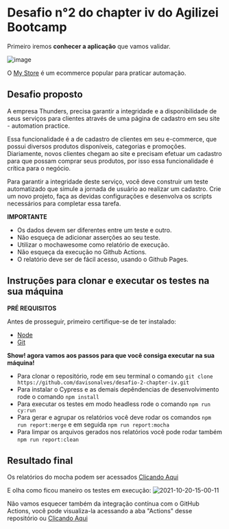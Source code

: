 # Desafio n°2 do chapter iv do Agilizei Bootcamp
Primeiro iremos **conhecer a aplicação** que vamos validar.

![image](https://user-images.githubusercontent.com/53572219/138148525-0cf013f5-5621-4e70-b2f2-b390a64e6dee.png)

 O [My Store](http://automationpractice.com/index.php) é um ecommerce popular para praticar automação.
 
 ## Desafio proposto
A empresa Thunders, precisa garantir a integridade e a disponibilidade de seus serviços para clientes através de uma página de cadastro em seu site - automation practice.

Essa funcionalidade é a de cadastro de clientes em seu e-commerce, que possui diversos produtos disponíveis, categorias e promoções. Diariamente, novos clientes chegam ao site e precisam efetuar um cadastro para que possam comprar seus produtos, por isso essa funcionalidade é crítica para o negócio.

Para garantir a integridade deste serviço, você deve construir um teste automatizado que simule a jornada de usuário ao realizar um cadastro. Crie um novo projeto, faça as devidas configurações e desenvolva os scripts necessários para completar essa tarefa.

**IMPORTANTE**
- Os dados devem ser diferentes entre um teste e outro.
- Não esqueça de adicionar asserções ao seu teste.
- Utilizar o mochawesome como relatório de execução.
- Não esqueça da execução no Github Actions.
- O relatório deve ser de fácil acesso, usando o Github Pages.

## Instruções para clonar e executar os testes na sua máquina

**PRÉ REQUISITOS**

Antes de prosseguir, primeiro certifique-se de ter instalado:
- [Node](https://nodejs.org/en/)
- [Git](https://git-scm.com/)


**Show! agora vamos aos passos para que você consiga executar na sua máquina!**
- Para clonar o repositório, rode em seu terminal o comando `git clone https://github.com/davisonalves/desafio-2-chapter-iv.git`
- Para instalar o Cypress e as demais depêndencias de desenvolvimento rode o comando `npm install`
- Para executar os testes em modo headless rode o comando `npm run cy:run`
- Para gerar e agrupar os relatórios você deve rodar os comandos `npm run report:merge` e em seguida `npm run report:mocha`
- Para limpar os arquivos gerados nos relatórios você pode rodar também `npm run report:clean`

## Resultado final
Os relatórios do mocha podem ser acessados [Clicando Aqui](https://davisonalves.github.io/desafio-2-chapter-iv/)

E olha como ficou maneiro os testes em execução:
![2021-10-20-15-00-11](https://user-images.githubusercontent.com/53572219/138155754-09291129-1ff0-4d42-9872-26ecc30b8ef0.gif)

Não vamos esquecer também da integração contínua com o GitHub Actions, você pode visualiza-la acessando a aba "Actions" desse repositório ou [Clicando Aqui](https://github.com/davisonalves/desafio-2-chapter-iv/actions/workflows/main.yml)
